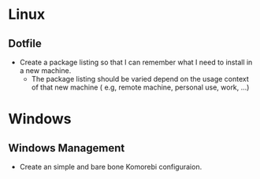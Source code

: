 # Linux

## Dotfile

- Create a package listing so that I can remember what I need to install in a new machine.
  - The package listing should be varied depend on the usage context of that new machine (
  e.g, remote machine, personal use, work, ...)

# Windows

## Windows Management

- Create an simple and bare bone Komorebi configuraion.
